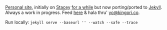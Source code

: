 [Personal site][1], initially on [Stacey][2] [for a while][4] but now
porting/ported to [Jekyll][5]. Always a work in progress. Feed [here][3] & hala
thru' yo@kingori.co.

Run locally: `jekyll serve --baseurl '' --watch --safe --trace`

[1]: http://kingori.co
[2]: http://staceyapp.com/
[3]: http://feeds.feedburner.com/kingorico
[4]: https://github.com/itsmrwave/kingori.co/tree/on-stacey
[5]: http://jekyllrb.com/
